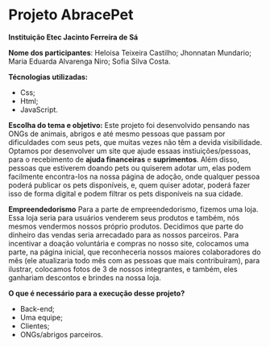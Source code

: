 # Projeto AbracePet

**Instituição Etec Jacinto Ferreira de Sá**

**Nome dos participantes**:
Heloisa Teixeira Castilho;
Jhonnatan Mundario;
Maria Eduarda Alvarenga Niro;
Sofia Silva Costa.

**Técnologias utilizadas:**
* Css;
* Html;
* JavaScript.

**Escolha do tema e objetivo:**
Este projeto foi desenvolvido pensando nas ONGs de animais, abrigos e até mesmo pessoas que passam por dificuldades com seus pets, que muitas vezes não têm a devida visibilidade.
Optamos por desenvolver um site que ajude essaas instiuições/pessoas, para o recebimento de **ajuda financeiras** e **suprimentos**.
Além disso, pessoas que estiverem doando pets ou quiserem adotar um, elas podem facilmente encontra-los na nossa página de adoção, onde qualquer pessoa poderá publicar os pets disponíveis, e, quem quiser adotar, poderá fazer isso de forma digital e podem filtrar os pets disponíveis na sua cidade.

**Empreendedorismo**
Para a parte de empreendedorismo, fizemos uma loja. Essa loja seria para usuários venderem seus produtos e também, nós mesmos vendermos nossos próprio produtos. Decidimos que parte do dinheiro das vendas seria arrecadado para as nossos parceiros.
Para incentivar a doação voluntária e compras no nosso site, colocamos uma parte, na página inicial, que reconheceria nossos maiores colaboradores do mês (ele atualizaria todo mês com as pessoas que mais contribuíram), para ilustrar, colocamos fotos de 3 de nossos integrantes, e também, eles ganhariam descontos e brindes na nossa loja.

**O que é necessário para a execução desse projeto?**
* Back-end;
* Uma equipe;
* Clientes;
* ONGs/abrigos parceiros.
